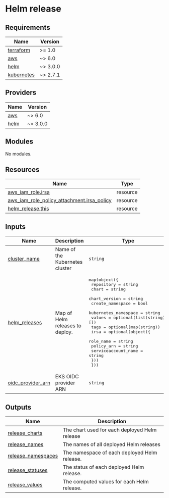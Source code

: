 # Helm release

## Requirements

| Name | Version |
|------|---------|
| <a name="requirement_terraform"></a> [terraform](#requirement\_terraform) | >= 1.0 |
| <a name="requirement_aws"></a> [aws](#requirement\_aws) | ~> 6.0 |
| <a name="requirement_helm"></a> [helm](#requirement\_helm) | ~> 3.0.0 |
| <a name="requirement_kubernetes"></a> [kubernetes](#requirement\_kubernetes) | ~> 2.7.1 |

## Providers

| Name | Version |
|------|---------|
| <a name="provider_aws"></a> [aws](#provider\_aws) | ~> 6.0 |
| <a name="provider_helm"></a> [helm](#provider\_helm) | ~> 3.0.0 |

## Modules

No modules.

## Resources

| Name | Type |
|------|------|
| [aws_iam_role.irsa](https://registry.terraform.io/providers/hashicorp/aws/latest/docs/resources/iam_role) | resource |
| [aws_iam_role_policy_attachment.irsa_policy](https://registry.terraform.io/providers/hashicorp/aws/latest/docs/resources/iam_role_policy_attachment) | resource |
| [helm_release.this](https://registry.terraform.io/providers/hashicorp/helm/latest/docs/resources/release) | resource |

## Inputs

| Name | Description | Type | Default | Required |
|------|-------------|------|---------|:--------:|
| <a name="input_cluster_name"></a> [cluster\_name](#input\_cluster\_name) | Name of the Kubernetes cluster | `string` | n/a | yes |
| <a name="input_helm_releases"></a> [helm\_releases](#input\_helm\_releases) | Map of Helm releases to deploy. | <pre>map(object({<br/>    repository           = string<br/>    chart                = string<br/>    chart_version        = string<br/>    create_namespace     = bool<br/>    kubernetes_namespace = string<br/>    values               = optional(list(string), [])<br/>    tags                 = optional(map(string))<br/>    irsa = optional(object({<br/>      role_name           = string<br/>      policy_arn          = string<br/>      serviceaccount_name = string<br/>    }))<br/>  }))</pre> | n/a | yes |
| <a name="input_oidc_provider_arn"></a> [oidc\_provider\_arn](#input\_oidc\_provider\_arn) | EKS OIDC provider ARN | `string` | n/a | yes |

## Outputs

| Name | Description |
|------|-------------|
| <a name="output_release_charts"></a> [release\_charts](#output\_release\_charts) | The chart used for each deployed Helm release |
| <a name="output_release_names"></a> [release\_names](#output\_release\_names) | The names of all deployed Helm releases |
| <a name="output_release_namespaces"></a> [release\_namespaces](#output\_release\_namespaces) | The namespace of each deployed Helm release. |
| <a name="output_release_statuses"></a> [release\_statuses](#output\_release\_statuses) | The status of each deployed Helm release. |
| <a name="output_release_values"></a> [release\_values](#output\_release\_values) | The computed values for each Helm release. |
